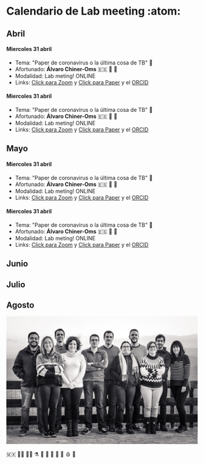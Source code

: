 # **Calendario de Lab meeting** :atom:


## Abril

#### Miercoles 31 abril

- Tema: "Paper de coronavirus o la última cosa de TB" :dna:
- Afortunado: **Álvaro Chiner-Oms** :es: :dna: :circus_tent:
- Modalidad: Lab meting! ONLINE
- Links: [Click para Zoom](http://www.limni.net) y [Click para Paper](http://www.limni.net) y el [ORCID](https://orcid.org/0000-0002-0463-0101)

#### Miercoles 31 abril

- Tema: "Paper de coronavirus o la última cosa de TB" :dna:
- Afortunado: **Álvaro Chiner-Oms** :es: :dna: :circus_tent:
- Modalidad: Lab meting! ONLINE
- Links: [Click para Zoom](http://www.limni.net) y [Click para Paper](http://www.limni.net) y el [ORCID](https://orcid.org/0000-0002-0463-0101)

## Mayo
#### Miercoles 31 abril

- Tema: "Paper de coronavirus o la última cosa de TB" :dna:
- Afortunado: **Álvaro Chiner-Oms** :es: :dna: :circus_tent:
- Modalidad: Lab meting! ONLINE
- Links: [Click para Zoom](http://www.limni.net) y [Click para Paper](http://www.limni.net) y el [ORCID](https://orcid.org/0000-0002-0463-0101)

#### Miercoles 31 abril

- Tema: "Paper de coronavirus o la última cosa de TB" :dna:
- Afortunado: **Álvaro Chiner-Oms** :es: :dna: :circus_tent:
- Modalidad: Lab meting! ONLINE
- Links: [Click para Zoom](http://www.limni.net) y [Click para Paper](http://www.limni.net) y el [ORCID](https://orcid.org/0000-0002-0463-0101)


## Junio

## Julio

## Agosto

![](assets/Lab_M-5c6ef917.jpg)

:mexico: :scientist: :woman_scientist: :alembic: :petri_dish: :microscope: :test_tube: :dna: :pill: :drop_of_blood: :satellite:
